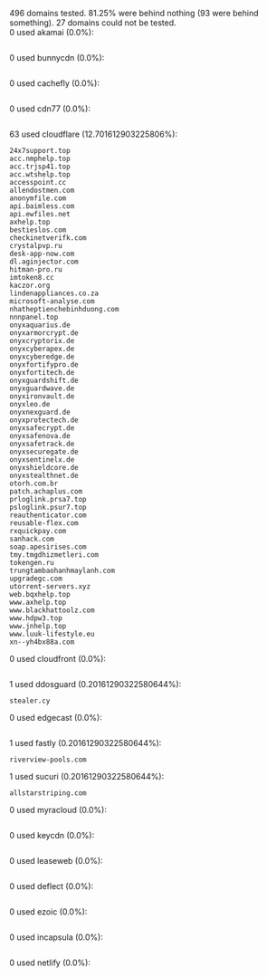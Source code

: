 496 domains tested. 81.25% were behind nothing (93 were behind something). 27 domains could not be tested.<br>
0 used akamai (0.0%):
```

```

0 used bunnycdn (0.0%):
```

```

0 used cachefly (0.0%):
```

```

0 used cdn77 (0.0%):
```

```

63 used cloudflare (12.701612903225806%):
```
24x7support.top
acc.nmphelp.top
acc.trjsp41.top
acc.wtshelp.top
accesspoint.cc
allendostmen.com
anonymfile.com
api.baimless.com
api.ewfiles.net
axhelp.top
bestieslos.com
checkinetverifk.com
crystalpvp.ru
desk-app-now.com
dl.aginjector.com
hitman-pro.ru
imtoken8.cc
kaczor.org
lindenappliances.co.za
microsoft-analyse.com
nhatheptienchebinhduong.com
nnnpanel.top
onyxaquarius.de
onyxarmorcrypt.de
onyxcryptorix.de
onyxcyberapex.de
onyxcyberedge.de
onyxfortifypro.de
onyxfortitech.de
onyxguardshift.de
onyxguardwave.de
onyxironvault.de
onyxleo.de
onyxnexguard.de
onyxprotectech.de
onyxsafecrypt.de
onyxsafenova.de
onyxsafetrack.de
onyxsecuregate.de
onyxsentinelx.de
onyxshieldcore.de
onyxstealthnet.de
otorh.com.br
patch.achaplus.com
prloglink.prsa7.top
psloglink.psur7.top
reauthenticator.com
reusable-flex.com
rxquickpay.com
sanhack.com
soap.apesirises.com
tmy.tmgdhizmetleri.com
tokengen.ru
trungtambaohanhmaylanh.com
upgradegc.com
utorrent-servers.xyz
web.bqxhelp.top
www.axhelp.top
www.blackhattoolz.com
www.hdpw3.top
www.jnhelp.top
www.luuk-lifestyle.eu
xn--yh4bx88a.com
```

0 used cloudfront (0.0%):
```

```

1 used ddosguard (0.20161290322580644%):
```
stealer.cy
```

0 used edgecast (0.0%):
```

```

1 used fastly (0.20161290322580644%):
```
riverview-pools.com
```

1 used sucuri (0.20161290322580644%):
```
allstarstriping.com
```

0 used myracloud (0.0%):
```

```

0 used keycdn (0.0%):
```

```

0 used leaseweb (0.0%):
```

```

0 used deflect (0.0%):
```

```

0 used ezoic (0.0%):
```

```

0 used incapsula (0.0%):
```

```

0 used netlify (0.0%):
```

```
